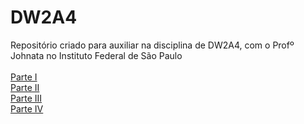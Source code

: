 # DW2A4
Repositório criado para auxiliar na disciplina de DW2A4, com o Profº Johnata no Instituto Federal de São Paulo <br><br>
<a href="https://hochiminh1996.github.io/DW2A4/Atividades/A1/index" target="_blank">Parte I </a><br>
<a href="https://hochiminh1996.github.io/DW2A4/Atividades/A2/index" target="_blank">Parte II </a><br>
<a href="https://hochiminh1996.github.io/DW2A4/Atividades/A3/index" target="_blank">Parte III </a><br>
<a href="https://hochiminh1996.github.io/DW2A4/Atividades/A4/index" target="_blank">Parte IV </a>


